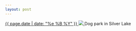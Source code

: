 ```yaml
---
layout: post
---
```


<p>
  <a href="/492">
    <time>{{ page.date | date: "%e %B %Y" }}</time>
    <img src="{{ site.assets_url }}/492.jpg">
  </a>
  Dog park in Silver Lake
</p>
